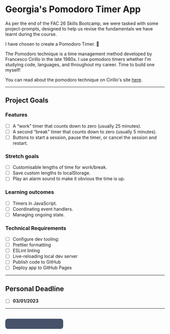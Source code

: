 # Georgia's Pomodoro Timer App

As per the end of the FAC 26 Skills Bootcamp, we were tasked with some project-prompts, designed to help us revise the fundamentals we have learnt during the course.

I have chosen to create a Pomodoro Timer. :tomato: 

The Pomodoro technique is a time management method developed by Francesco Cirillo in the late 1980s. I use pomodoro timers whether I'm studying code, languages, and throughout my career. Time to build one myself!

You can read about the pomodoro technique on Cirillo's site [here](https://francescocirillo.com/products/the-pomodoro-technique).

---

## Project Goals

### Features 
- [ ] A “work” timer that counts down to zero (usually 25 minutes).
- [ ] A second “break” timer that counts down to zero (usually 5 minutes).
- [ ] Buttons to start a session, pause the timer, or cancel the session and restart.

### Stretch goals 
- [ ] Customisable lengths of time for work/break.
- [ ] Save custom lengths to localStorage.
- [ ] Play an alarm sound to make it obvious the time is up.

### Learning outcomes 
- [ ] Timers in JavaScript.
- [ ] Coordinating event handlers.
- [ ] Managing ongoing state.

### Technical Requirements
- [ ] Configure dev tooling:
- [ ] Prettier formatting
- [ ] ESLint linting
- [ ] Live-reloading local dev server
- [ ] Publish code to GitHub
- [ ] Deploy app to GitHub Pages

---

## Personal Deadline

- [ ] **03/01/2023**

---

<head>
<style>
#demo {
  text-align: center;
  font-size: 2rem;
  font-family: helvetica, sans-serif;
  background-color: #475269;
  color: #fff069;
  padding: 1rem;
  max-width: 30%;
  border-radius: 0.5rem;
}
</style>
</head>
<body>

<p id="demo"></p>

<script>
// Set the date we're counting down to
let countDownDate = new Date("Jan 3, 2023 10:00:00").getTime();

// Update the count down every 1 second
let x = setInterval(function() {

  // Get today's date and time
  let now = new Date().getTime();
    
  // Find the distance between now and the count down date
  let distance = countDownDate - now;
    
  // Time calculations for days, hours, minutes and seconds
  let days = Math.floor(distance / (1000 * 60 * 60 * 24));
  let hours = Math.floor((distance % (1000 * 60 * 60 * 24)) / (1000 * 60 * 60));
  let minutes = Math.floor((distance % (1000 * 60 * 60)) / (1000 * 60));
  let seconds = Math.floor((distance % (1000 * 60)) / 1000);
    
  // Output the result in an element with id="demo"
  document.getElementById("demo").innerHTML = days + "d " + hours + "h "
  + minutes + "m " + seconds + "s ";
    
  // If the count down is over, write some text 
  if (distance < 0) {
    clearInterval(x);
    document.getElementById("demo").innerHTML = "Deadline passed - project __ x";
  }
}, 1000);
</script>
</body>
